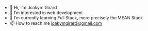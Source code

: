 - 👋 Hi, I’m Joakym Girard
- 👀 I’m interested in web development
- 🌱 I’m currently learning Full Stack, more precisely the MEAN Stack
- 📫 How to reach me joakymgirard@gmail.com

<!---
JoakymG/JoakymG is a ✨ special ✨ repository because its `README.md` (this file) appears on your GitHub profile.
You can click the Preview link to take a look at your changes.
--->
